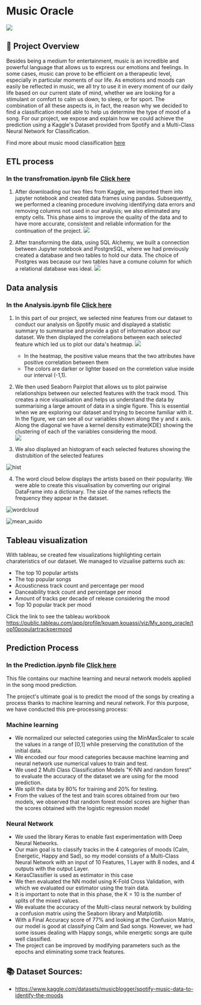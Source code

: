 # Music Oracle
![](image/467733455_orig.jpg)

## 📝 Project Overview
Besides being a medium for entertainment, music is an incredible and powerful language that allows us to express our emotions and feelings. In some cases, music can prove to be efficient on a therapeutic level, especially in particular moments of our life. As emotions and moods can easily be reflected in music, we all try to use it in every moment of our daily life based on our current state of mind, whether we are looking for a stimulant or comfort to calm us down, to sleep, or for sport. The combination of all these aspects is, in fact, the reason why we decided to find a classification model able to help us determine the type of mood of a song. 
For our project, we expose and explain how we could achieve the prediction using a Kaggle's Dataset provided from Spotify and a Multi-Class Neural Network for Classification.

Find more about music mood classification <a href="https://sites.tufts.edu/eeseniordesignhandbook/2015/music-mood-classification/">here</a> 

## ETL process
### In the transfromation.ipynb file <a href="https://github.com/radoo945/Ushuaia-4/blob/main/transformation.ipynb">Click here</a> 
1. After downloading our two files from Kaggle, we imported them into jupyter notebook and created data frames using pandas.
Subsequently, we performed a cleaning procedure involving identifying data errors and removing columns not used in our analysis; we also eliminated any empty cells. This phase aims to improve the quality of the data and to have more accurate, consistent and reliable information for the continuation of the project.
![](/image/transformation.png)

2. After transforming the data, using SQL Alchemy, we built a connection between Jupyter notebook and PostgreSQL, where we had previously created a database and two tables to hold our data.
The choice of Postgres was because our two tables have a comune column for which a relational database was ideal.
![](image/dbconn.png)

## Data analysis
### In the Analysis.ipynb file <a href ="https://github.com/radoo945/Ushuaia-4/blob/main/analysis.ipynb"> Click here</a>

1. In this part of our project, we selected nine features from our dataset to conduct our analysis on Spotify music and displayed a statistic summary to summarise and provide a gist of information about our dataset. 
We then displayed the correlations between each selected feature which led us to plot our data's heatmap.
![](image/heatmap.png)

      * In the heatmap, the positive value means that the two attributes have positive correlation between them
      * The colors are darker or lighter based on the correletion value inside our interval (-1,1). 
2. We then used Seaborn Pairplot that allows us to plot pairwise relationships between our selected features with the track mood. This creates a nice visualisation and helps us understand the data by summarising a large amount of data in a single figure. This is essential when we are exploring our dataset and trying to become familiar with it. In the figure, we can see all our variables shown along the y and x axis. Along the diagonal we have a kernel density estimate(KDE) showing the clustering of each of the variables considering the mood.  
![](image/pairplot.png)

3. We also displayed an histogram of each selected features showing the distrubition of the selected features

![hist](https://user-images.githubusercontent.com/105587442/201463411-fb8bb0ac-3f9f-4285-9b67-c881dc37fff8.png)

4. The word cloud below displays the artists based on their popularity. We were able to create this visualisation by converting our original <br>
DataFrame into a dictionary. The size of the names reflects the frequency they appear in the dataset.

![wordcloud](https://user-images.githubusercontent.com/105587442/201463414-8cfce600-289c-47fe-a29a-0e4d287afab5.png)

![mean_auido](https://user-images.githubusercontent.com/105587442/201463416-65bd9c4d-5367-43a5-bc2a-d4a0a70af0de.png)




## Tableau visualization
With tableau, se created few visualizations highlighting certain charateristics of our dataset. We managed to vizualise patterns such as:
* The top 10 popular artists
* The top popular songs
* Acousticness track count and percentage per mood
* Danceability track count and percentage per mood
* Amount of tracks per decade of release considering the mood
* Top 10 popular track per mood

Click the link to see the tableau workbook 
https://public.tableau.com/app/profile/kouam.kouassi/viz/My_song_oracle/top10populartrackpermood


## Prediction Process
### In the Prediction.ipynb file <a href ="https://github.com/radoo945/Ushuaia-4/blob/main/prediction.ipynb">Click here</a>
This file contains our machine learning and neural network models applied in the song mood prediction.

The project's ultimate goal is to predict the mood of the songs by creating a process thanks to machine learning and neural network.
For this purpose, we have conducted this pre-processing process:

### Machine learning

* We normalized our selected categories using the MinMaxScaler to scale the values in a range of [0,1] while preserving the constitution of the initial data.
* We encoded our four mood categories because machine learning and neural network use numerical values to train and test.
* We used 2 Multi Class Classification Models "K-NN and random forest" to evaluate the accuracy of the dataset we are using for the mood prediction.
* We split the data by 80% for training and 20% for testing.
* From the values of the test and train scores obtained from our two models, we observed that random forest model scores are higher than the scores obtained with the logistic regression model

### Neural Network

* We used the library Keras to enable fast experimentation with Deep Neural Networks.
* Our main goal is to classify tracks in the 4 categories of moods (Calm, Energetic, Happy and Sad), so my model consists of a Multi-Class Neural Network with an input of 10 Features, 1 Layer with 8 nodes, and 4 outputs with the output Layer.
* KerasClassifier is used as estimator in this case  
* We then evaluated the NN model using K-Fold Cross Validation, with which we evaluated our estimator using the train data.
* It is important to note that in this phase, the K = 10 is the number of splits of the mixed values.
* We evaluate the accuracy of the Multi-class neural network by building a confusion matrix using the Seaborn library and Matplotlib.
* With a Final Accuracy score of 77% and looking at the Confusion Matrix, our model is good at classifying Calm and Sad songs. However, we had some issues dealing with Happy songs, while energetic songs are quite well classified.
* The project can be improved by modifying parameters such as the epochs and eliminating some track features.


## 📚 Dataset Sources:


* https://www.kaggle.com/datasets/musicblogger/spotify-music-data-to-identify-the-moods


